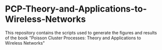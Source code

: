 # PCP-Theory-and-Applications-to-Wireless-Networks
This repository contains the scripts used to generate the figures and results of the book "Poisson Cluster Processes: Theory and Applications to Wireless Networks"
